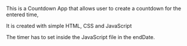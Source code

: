 This is a Countdown App that allows user to create a countdown for the entered time,

It is created with simple HTML, CSS and JavaScript

The timer has to set inside the JavaScript file in the endDate. 